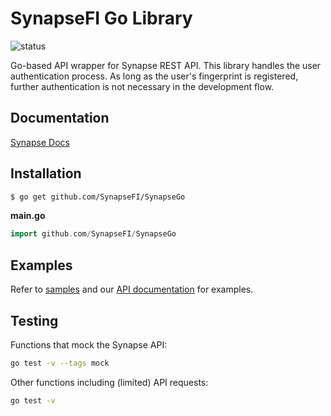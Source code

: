 # SynapseFI Go Library
![status](https://img.shields.io/badge/status-beta-yellow.svg)

Go-based API wrapper for Synapse REST API. This library handles the user authentication process. As long as the user's fingerprint is registered, further authentication is not necessary in the development flow.

## Documentation

[Synapse Docs](https://docs.synapsefi.com/)

## Installation
```bash
$ go get github.com/SynapseFI/SynapseGo
```

**main.go**
```go
import github.com/SynapseFI/SynapseGo
```

## Examples

Refer to [samples](samples/samples.md) and our [API documentation](https://docs.synapsefi.com/) for examples.

## Testing

Functions that mock the Synapse API:

```bash
go test -v --tags mock
```

Other functions including (limited) API requests:

```bash
go test -v
```
